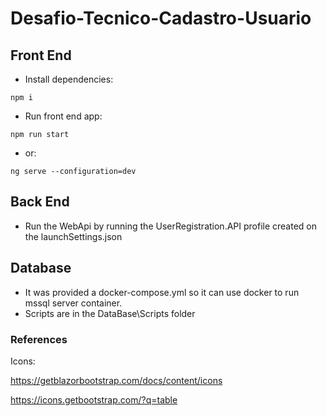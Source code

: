 # Desafio-Tecnico-Cadastro-Usuario

## Front End

* Install dependencies:

```
npm i 
```

* Run front end app:

```
npm run start 
```

* or:

```
ng serve --configuration=dev 
```

## Back End
* Run the WebApi by running the UserRegistration.API profile created on the launchSettings.json

## Database
* It was provided a docker-compose.yml so it can use docker to run mssql server container. 
* Scripts are in the DataBase\Scripts folder



### References

Icons:

https://getblazorbootstrap.com/docs/content/icons

https://icons.getbootstrap.com/?q=table